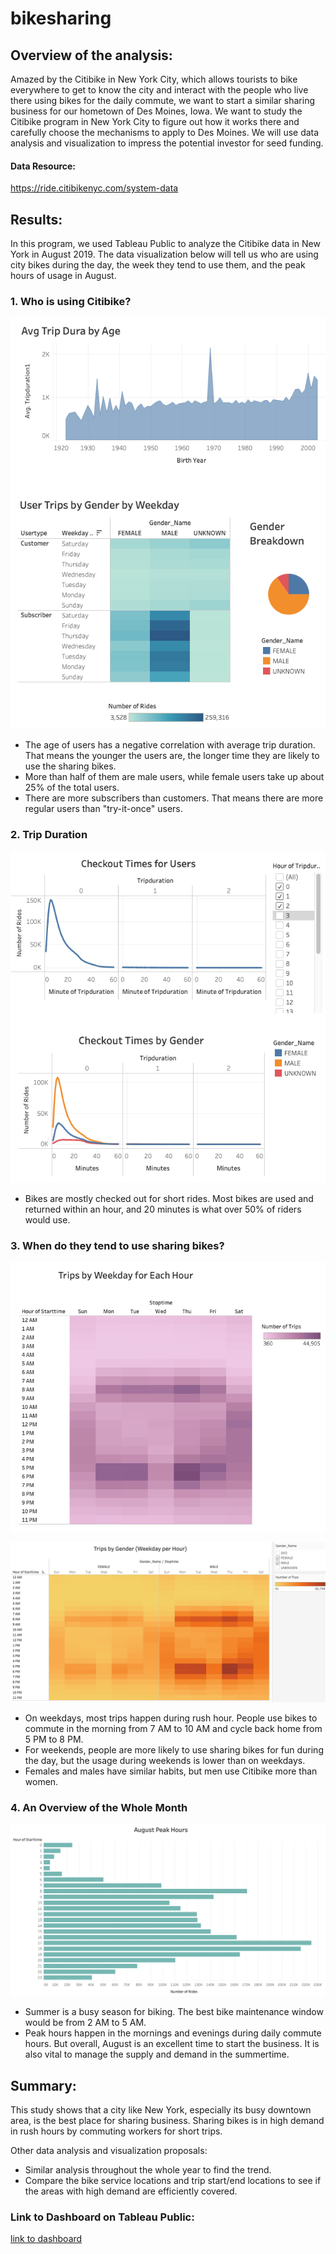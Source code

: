 # bikesharing

## Overview of the analysis:
Amazed by the Citibike in New York City, which allows tourists to bike everywhere to get to know the city and interact with the people who live there using bikes for the daily commute, we want to start a similar sharing business for our hometown of Des Moines, Iowa. We want to study the Citibike program in New York City to figure out how it works there and carefully choose the mechanisms to apply to Des Moines. We will use data analysis and visualization to impress the potential investor for seed funding.

#### Data Resource:
https://ride.citibikenyc.com/system-data


## Results: 

In this program, we used Tableau Public to analyze the Citibike data in New York in August 2019. The data visualization below will tell us who are using city bikes during the day, the week they tend to use them, and the peak hours of usage in August.


### 1. Who is using Citibike?


![The_user_info](images/The_user_info.png)

- The age of users has a negative correlation with average trip duration. That means the younger the users are, the longer time they are likely to use the sharing bikes. 
- More than half of them are male users, while female users take up about 25% of the total users. 
- There are more subscribers than customers. That means there are more regular users than "try-it-once" users.


### 2. Trip Duration


![checkout_times](images/checkout_times.png)

- Bikes are mostly checked out for short rides. Most bikes are used and returned within an hour, and 20 minutes is what over 50% of riders would use.


### 3. When do they tend to use sharing bikes?


![trips_weekday_info](images/trips_weekday_info.png)

![Trips_by_Gender_Weekday_per_Hour](images/Trips_by_Gender_Weekday_per_Hour.png)

- On weekdays, most trips happen during rush hour. People use bikes to commute in the morning from 7 AM to 10 AM and cycle back home from 5 PM to 8 PM.
- For weekends, people are more likely to use sharing bikes for fun during the day, but the usage during weekends is lower than on weekdays.
- Females and males have similar habits, but men use Citibike more than women.


### 4. An Overview of the Whole Month

![August_peak_hours](images/August_peak_hours.png)

- Summer is a busy season for biking. The best bike maintenance window would be from 2 AM to 5 AM.
- Peak hours happen in the mornings and evenings during daily commute hours. But overall, August is an excellent time to start the business. It is also vital to manage the supply and demand in the summertime.


## Summary:
This study shows that a city like New York, especially its busy downtown area, is the best place for sharing business. Sharing bikes is in high demand in rush hours by commuting workers for short trips.

Other data analysis and visualization proposals:
- Similar analysis throughout the whole year to find the trend.
- Compare the bike service locations and trip start/end locations to see if the areas with high demand are efficiently covered.

### Link to Dashboard on Tableau Public:
[link to dashboard](https://public.tableau.com/app/profile/bibo.wang/viz/CitiBike_Challenge_Dashboard2/Dashboard2)

